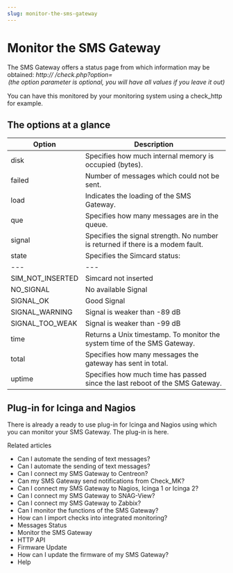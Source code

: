 ```yaml
---
slug: monitor-the-sms-gateway
---
```


# Monitor the SMS Gateway

The SMS Gateway offers a status page from which information may be obtained:
_http:// <IP Adresse Gateway>/check.php?option=<option> (the option parameter
is optional, you will have all values if you leave it out)_

You can have this monitored by your monitoring system using a check_http for
example.

## The options at a glance

Option | Description  
---|---  
disk | Specifies how much internal memory is occupied (bytes).   
failed | Number of messages which could not be sent.   
load | Indicates the loading of the SMS Gateway.   
que | Specifies how many messages are in the queue.   
signal  |  Specifies the signal strength. No number is returned if there is a modem fault.   
state |  Specifies the Simcard status: | Output | Description  
---|---  
SIM_NOT_INSERTED  | Simcard not inserted   
NO_SIGNAL  | No available Signal   
SIGNAL_OK  | Good Signal   
SIGNAL_WARNING  | Signal is weaker than -89 dB   
SIGNAL_TOO_WEAK  | Signal is weaker than -99 dB   
time |  Returns a Unix timestamp. To monitor the system time of the SMS Gateway.   
total | Specifies how many messages the gateway has sent in total.   
uptime | Specifies how much time has passed since the last reboot of the SMS Gateway.   
  
## Plug-in for Icinga and Nagios

There is already a ready to use plug-in for Icinga and Nagios using which you
can monitor your SMS Gateway. The plug-in is here.

Related articles

  * Can I automate the sending of text messages?
  * Can I automate the sending of text messages?
  * Can I connect my SMS Gateway to Centreon?
  * Can my SMS Gateway send notifications from Check_MK?
  * Can I connect my SMS Gateway to Nagios, Icinga 1 or Icinga 2?
  * Can I connect my SMS Gateway to SNAG-View? 
  * Can I connect my SMS Gateway to Zabbix?
  * Can I monitor the functions of the SMS Gateway?
  * How can I import checks into integrated monitoring?
  * Messages Status
  * Monitor the SMS Gateway
  * HTTP API
  * Firmware Update
  * How can I update the firmware of my SMS Gateway?
  * Help

